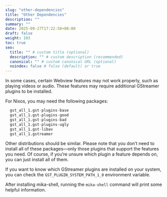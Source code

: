 ```yaml
---
slug: "other-dependencies"
title: "Other Dependencies"
description: ""
summary: ""
date: 2025-09-27T17:22:58+08:00
draft: false
weight: 103
toc: true
seo:
  title: "" # custom title (optional)
  description: "" # custom description (recommended)
  canonical: "" # custom canonical URL (optional)
  noindex: false # false (default) or true
---
```

In some cases, certain Webview features may not work properly, such as playing videos or audio.
These features may require additional GStreamer plugins to be installed.

For Nixos, you may need the following packages:

```nix
  gst_all_1.gst-plugins-base
  gst_all_1.gst-plugins-good
  gst_all_1.gst-plugins-bad
  gst_all_1.gst-plugins-ugly
  gst_all_1.gst-libav
  gst_all_1.gstreamer
```

Other distributions should be similar.
Please note that you don’t need to install all of these packages—only those plugins that support the features you need.
Of course, if you’re unsure which plugin a feature depends on, you can just install all of them.

If you want to know which GStreamer plugins are installed on your system, you can check the `GST_PLUGIN_SYSTEM_PATH_1_0` environment variable.

After installing mika-shell, running the `mika-shell` command will print some helpful information.
